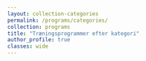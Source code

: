 ```yaml
---
layout: collection-categories
permalink: /programs/categories/
collection: programs
title: "Træningsprogrammer efter kategori"
author_profile: true
classes: wide
---
```

